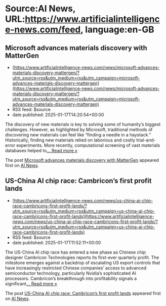 # Source:AI News, URL:https://www.artificialintelligence-news.com/feed, language:en-GB

## Microsoft advances materials discovery with MatterGen
 - [https://www.artificialintelligence-news.com/news/microsoft-advances-materials-discovery-mattergen/?utm_source=rss&utm_medium=rss&utm_campaign=microsoft-advances-materials-discovery-mattergen](https://www.artificialintelligence-news.com/news/microsoft-advances-materials-discovery-mattergen/?utm_source=rss&utm_medium=rss&utm_campaign=microsoft-advances-materials-discovery-mattergen)
 - RSS feed: $source
 - date published: 2025-01-17T14:20:54+00:00

<p>The discovery of new materials is key to solving some of humanity&#8217;s biggest challenges. However, as highlighted by Microsoft, traditional methods of discovering new materials can feel like “finding a needle in a haystack.” Historically, finding new materials relied on laborious and costly trial-and-error experiments. More recently, computational screening of vast materials databases helped to<a class="excerpt-read-more" href="https://www.artificialintelligence-news.com/news/microsoft-advances-materials-discovery-mattergen/" title="ReadMicrosoft advances materials discovery with MatterGen">... Read more &#187;</a></p>
<p>The post <a href="https://www.artificialintelligence-news.com/news/microsoft-advances-materials-discovery-mattergen/">Microsoft advances materials discovery with MatterGen</a> appeared first on <a href="https://www.artificialintelligence-news.com">AI News</a>.</p>

## US-China AI chip race: Cambricon’s first profit lands
 - [https://www.artificialintelligence-news.com/news/us-china-ai-chip-race-cambricons-first-profit-lands/?utm_source=rss&utm_medium=rss&utm_campaign=us-china-ai-chip-race-cambricons-first-profit-lands](https://www.artificialintelligence-news.com/news/us-china-ai-chip-race-cambricons-first-profit-lands/?utm_source=rss&utm_medium=rss&utm_campaign=us-china-ai-chip-race-cambricons-first-profit-lands)
 - RSS feed: $source
 - date published: 2025-01-17T11:52:11+00:00

<p>The US-China AI chip race has entered a new phase as Chinese chip designer Cambricon Technologies reports its first-ever quarterly profit. The milestone emerges against a backdrop of escalating US export controls that have increasingly restricted Chinese companies&#8217; access to advanced semiconductor technology, particularly Nvidia&#8217;s sophisticated AI processors. Cambricon&#8217;s breakthrough into profitability signals a significant<a class="excerpt-read-more" href="https://www.artificialintelligence-news.com/news/us-china-ai-chip-race-cambricons-first-profit-lands/" title="ReadUS-China AI chip race: Cambricon&#8217;s first profit lands">... Read more &#187;</a></p>
<p>The post <a href="https://www.artificialintelligence-news.com/news/us-china-ai-chip-race-cambricons-first-profit-lands/">US-China AI chip race: Cambricon&#8217;s first profit lands</a> appeared first on <a href="https://www.artificialintelligence-news.com">AI News</a>.</p>

